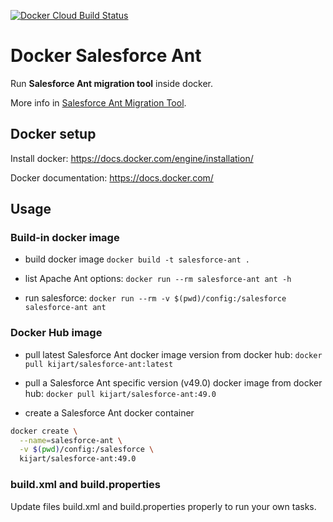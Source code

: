 [![Docker Cloud Build Status](https://img.shields.io/docker/cloud/build/kijart/salesforce-ant.svg)](https://hub.docker.com/r/kijart/salesforce-ant)

# Docker Salesforce Ant

Run **Salesforce Ant migration tool** inside docker.

More info in [Salesforce Ant Migration Tool](https://developer.salesforce.com/docs/atlas.en-us.daas.meta/daas/forcemigrationtool_install.htm).

## Docker setup

Install docker: <https://docs.docker.com/engine/installation/>

Docker documentation: <https://docs.docker.com/>

## Usage

### Build-in docker image

- build docker image `docker build -t salesforce-ant .`

- list Apache Ant options: `docker run --rm salesforce-ant ant -h`

- run salesforce: `docker run --rm -v $(pwd)/config:/salesforce salesforce-ant ant`

### Docker Hub image

- pull latest Salesforce Ant docker image version from docker hub: `docker pull kijart/salesforce-ant:latest`

- pull a Salesforce Ant specific version (v49.0) docker image from docker hub: `docker pull kijart/salesforce-ant:49.0`

- create a Salesforce Ant docker container

```bash
docker create \
  --name=salesforce-ant \
  -v $(pwd)/config:/salesforce \
  kijart/salesforce-ant:49.0
```

### build.xml and build.properties

Update files build.xml and build.properties properly to run your own tasks.
